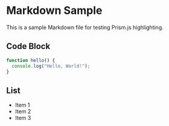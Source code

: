 # Markdown Sample

This is a sample Markdown file for testing Prism.js highlighting.

## Code Block

```javascript
function hello() {
  console.log("Hello, World!");
}
```

## List

- Item 1
- Item 2
- Item 3
